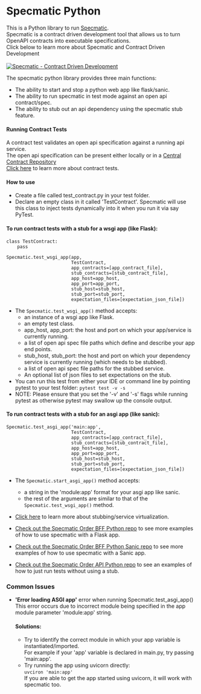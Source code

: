 # Specmatic Python
This is a Python library to run [Specmatic](https://specmatic.in).  
Specmatic is a contract driven development tool that allows us to turn OpenAPI contracts into executable specifications.
<br/>Click below to learn more about Specmatic and Contract Driven Development<br/><br/>
[![Specmatic - Contract Driven Development](https://img.youtube.com/vi/3HPgpvd8MGg/0.jpg)](https://www.youtube.com/watch?v=3HPgpvd8MGg "Specmatic - Contract Driven Development")

  The specmatic python library provides three main functions:
  - The ability to start and stop a python web app like flask/sanic.
  - The ability to run specmatic in test mode against an open api contract/spec.
  - The ability to stub out an api dependency using the specmatic stub feature.

#### Running Contract Tests
A contract test validates an open api specification against a running api service.  
The open api specification can be present either locally or in a [Central Contract Repository](https://specmatic.in/documentation/central_contract_repository.html)  
[Click here](https://specmatic.in/documentation/contract_tests.html) to learn more about contract tests.  

#### How to use
- Create a file called test_contract.py in your test folder.  
- Declare an empty class in it called 'TestContract'.
  Specmatic will use this class to inject tests dynamically into it when you run it via say PyTest.

#### To run contract tests with a stub for a wsgi app (like Flask):  
``````
class TestContract:
    pass
    
Specmatic.test_wsgi_app(app,
                        TestContract,
                        app_contracts=[app_contract_file],
                        stub_contracts=[stub_contract_file],
                        app_host=app_host,
                        app_port=app_port,
                        stub_host=stub_host,
                        stub_port=stub_port,
                        expectation_files=[expectation_json_file])
`````` 

- The ``````Specmatic.test_wsgi_app()`````` method accepts:
  - an instance of a wsgi app like Flask. 
  - an empty test class.
  - app_host, app_port: the host and port on which your app/service is currently running.
  - a list of open api spec file paths which define and describe your app end points.
  - stub_host, stub_port: the host and port on which your dependency service is currently running (which needs to be stubbed).  
  - a list of open api spec file paths for the stubbed service.  
  - An optional list of json files to set expectations on the stub.
-  You can run this test from either your IDE or command line by pointing pytest to your test folder:
   ``````pytest test -v -s``````  
- NOTE: Please ensure that you set the '-v' and '-s' flags while running pytest as otherwise pytest may swallow up the console output.

#### To run contract tests with a stub for an asgi app (like sanic):
``````
Specmatic.test_asgi_app('main:app',
                        TestContract,
                        app_contracts=[app_contract_file],
                        stub_contracts=[stub_contract_file],
                        app_host=app_host,
                        app_port=app_port,
                        stub_host=stub_host,
                        stub_port=stub_port,
                        expectation_files=[expectation_json_file])
``````
- The ``````Specmatic.start_asgi_app()`````` method accepts:
  - a string in the 'module:app' format for your asgi app like sanic.
  - the rest of the arguments are similar to that of the ``````Specmatic.test_wsgi_app()`````` method.


- [Click here](https://specmatic.in/documentation/service_virtualization_tutorial.html) to learn more about stubbing/service virtualization.
- [Check out the Specmatic Order BFF Python repo](https://github.com/znsio/specmatic-order-bff-python/) to see more examples of how to use specmatic with a Flask app.  
- [Check out the Specmatic Order BFF Python Sanic repo](https://github.com/znsio/specmatic-order-bff-python-sanic/) to see more examples of how to use specmatic with a Sanic app.  
- [Check out the Specmatic Order API Python repo](https://github.com/znsio/specmatic-order-api-python/) to see an examples of how to just run tests without using a stub.  

### Common Issues
- **'Error loading ASGI app'** error when running Specmatic.test_asgi_app()  
   This error occurs due to incorrect module being specified in the app module parameter 'module:app' string.
 
   #### Solutions:
   - Try to identify the correct module in which your app variable is instantiated/imported.  
     For example if your 'app' variable is declared in main.py, try passing 'main:app'.  
   - Try running the app using uvicorn directly:  
     `````` uvciron 'main:app' ``````  
     If you are able to get the app started using uvicorn, it will work with specmatic too.



  
